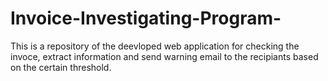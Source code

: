 # Invoice-Investigating-Program-
This is a repository of the deevloped web application for checking the invoce, extract information and send warning email to the recipiants based on the certain threshold.
